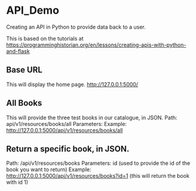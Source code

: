 # API_Demo
Creating an API in Python to provide data back to a user.

This is based on the tutorials at 
https://programminghistorian.org/en/lessons/creating-apis-with-python-and-flask

## Base URL
This will display the home page. 
http://127.0.0.1:5000/

## All Books
This will provide the three test books in our catalogue, in JSON.
Path: api/v1/resources/books/all
Parameters:
Example: http://127.0.0.1:5000/api/v1/resources/books/all

## Return a specific book, in JSON.
Path: /api/v1/resources/books
Parameters: id (used to provide the id of the book you want to return)
Example: http://127.0.0.1:5000/api/v1/resources/books?id=1 (this will return the book with id 1)
